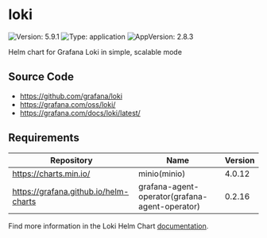 # loki

![Version: 5.9.1](https://img.shields.io/badge/Version-5.9.1-informational?style=flat-square) ![Type: application](https://img.shields.io/badge/Type-application-informational?style=flat-square) ![AppVersion: 2.8.3](https://img.shields.io/badge/AppVersion-2.8.3-informational?style=flat-square)

Helm chart for Grafana Loki in simple, scalable mode

## Source Code

* <https://github.com/grafana/loki>
* <https://grafana.com/oss/loki/>
* <https://grafana.com/docs/loki/latest/>

## Requirements

| Repository | Name | Version |
|------------|------|---------|
| https://charts.min.io/ | minio(minio) | 4.0.12 |
| https://grafana.github.io/helm-charts | grafana-agent-operator(grafana-agent-operator) | 0.2.16 |

Find more information in the Loki Helm Chart [documentation](https://grafana.com/docs/loki/next/installation/helm).
